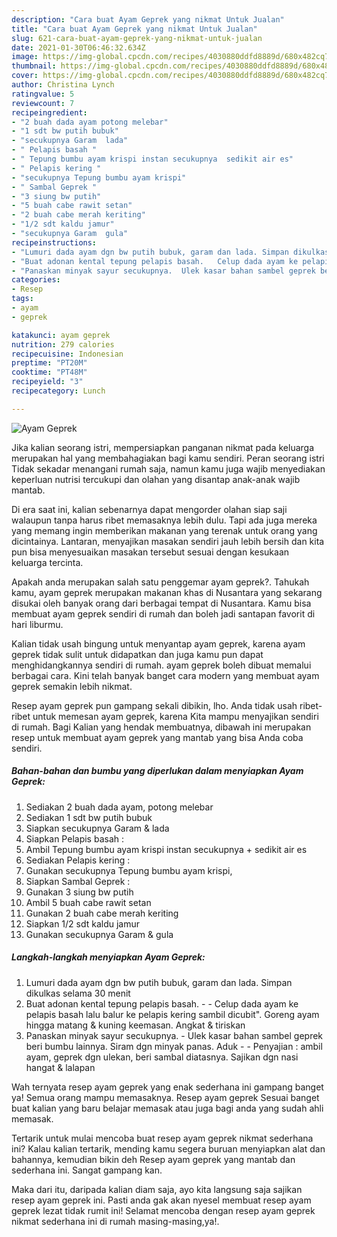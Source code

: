 ```yaml
---
description: "Cara buat Ayam Geprek yang nikmat Untuk Jualan"
title: "Cara buat Ayam Geprek yang nikmat Untuk Jualan"
slug: 621-cara-buat-ayam-geprek-yang-nikmat-untuk-jualan
date: 2021-01-30T06:46:32.634Z
image: https://img-global.cpcdn.com/recipes/4030880ddfd8889d/680x482cq70/ayam-geprek-foto-resep-utama.jpg
thumbnail: https://img-global.cpcdn.com/recipes/4030880ddfd8889d/680x482cq70/ayam-geprek-foto-resep-utama.jpg
cover: https://img-global.cpcdn.com/recipes/4030880ddfd8889d/680x482cq70/ayam-geprek-foto-resep-utama.jpg
author: Christina Lynch
ratingvalue: 5
reviewcount: 7
recipeingredient:
- "2 buah dada ayam potong melebar"
- "1 sdt bw putih bubuk"
- "secukupnya Garam  lada"
- " Pelapis basah "
- " Tepung bumbu ayam krispi instan secukupnya  sedikit air es"
- " Pelapis kering "
- "secukupnya Tepung bumbu ayam krispi"
- " Sambal Geprek "
- "3 siung bw putih"
- "5 buah cabe rawit setan"
- "2 buah cabe merah keriting"
- "1/2 sdt kaldu jamur"
- "secukupnya Garam  gula"
recipeinstructions:
- "Lumuri dada ayam dgn bw putih bubuk, garam dan lada. Simpan dikulkas selama 30 menit"
- "Buat adonan kental tepung pelapis basah.   Celup dada ayam ke pelapis basah lalu balur ke pelapis kering sambil dicubit&#34;. Goreng ayam hingga matang &amp; kuning keemasan. Angkat &amp; tiriskan"
- "Panaskan minyak sayur secukupnya.  Ulek kasar bahan sambel geprek beri bumbu lainnya. Siram dgn minyak panas. Aduk   Penyajian : ambil ayam, geprek dgn ulekan, beri sambal diatasnya. Sajikan dgn nasi hangat &amp; lalapan"
categories:
- Resep
tags:
- ayam
- geprek

katakunci: ayam geprek 
nutrition: 279 calories
recipecuisine: Indonesian
preptime: "PT20M"
cooktime: "PT48M"
recipeyield: "3"
recipecategory: Lunch

---
```



![Ayam Geprek](https://img-global.cpcdn.com/recipes/4030880ddfd8889d/680x482cq70/ayam-geprek-foto-resep-utama.jpg)

Jika kalian seorang istri, mempersiapkan panganan nikmat pada keluarga merupakan hal yang membahagiakan bagi kamu sendiri. Peran seorang istri Tidak sekadar menangani rumah saja, namun kamu juga wajib menyediakan keperluan nutrisi tercukupi dan olahan yang disantap anak-anak wajib mantab.

Di era  saat ini, kalian sebenarnya dapat mengorder olahan siap saji walaupun tanpa harus ribet memasaknya lebih dulu. Tapi ada juga mereka yang memang ingin memberikan makanan yang terenak untuk orang yang dicintainya. Lantaran, menyajikan masakan sendiri jauh lebih bersih dan kita pun bisa menyesuaikan masakan tersebut sesuai dengan kesukaan keluarga tercinta. 



Apakah anda merupakan salah satu penggemar ayam geprek?. Tahukah kamu, ayam geprek merupakan makanan khas di Nusantara yang sekarang disukai oleh banyak orang dari berbagai tempat di Nusantara. Kamu bisa membuat ayam geprek sendiri di rumah dan boleh jadi santapan favorit di hari liburmu.

Kalian tidak usah bingung untuk menyantap ayam geprek, karena ayam geprek tidak sulit untuk didapatkan dan juga kamu pun dapat menghidangkannya sendiri di rumah. ayam geprek boleh dibuat memalui berbagai cara. Kini telah banyak banget cara modern yang membuat ayam geprek semakin lebih nikmat.

Resep ayam geprek pun gampang sekali dibikin, lho. Anda tidak usah ribet-ribet untuk memesan ayam geprek, karena Kita mampu menyajikan sendiri di rumah. Bagi Kalian yang hendak membuatnya, dibawah ini merupakan resep untuk membuat ayam geprek yang mantab yang bisa Anda coba sendiri.

<!--inarticleads1-->

##### Bahan-bahan dan bumbu yang diperlukan dalam menyiapkan Ayam Geprek:

1. Sediakan 2 buah dada ayam, potong melebar
1. Sediakan 1 sdt bw putih bubuk
1. Siapkan secukupnya Garam &amp; lada
1. Siapkan  Pelapis basah :
1. Ambil  Tepung bumbu ayam krispi instan secukupnya + sedikit air es
1. Sediakan  Pelapis kering :
1. Gunakan secukupnya Tepung bumbu ayam krispi,
1. Siapkan  Sambal Geprek :
1. Gunakan 3 siung bw putih
1. Ambil 5 buah cabe rawit setan
1. Gunakan 2 buah cabe merah keriting
1. Siapkan 1/2 sdt kaldu jamur
1. Gunakan secukupnya Garam &amp; gula




<!--inarticleads2-->

##### Langkah-langkah menyiapkan Ayam Geprek:

1. Lumuri dada ayam dgn bw putih bubuk, garam dan lada. Simpan dikulkas selama 30 menit
1. Buat adonan kental tepung pelapis basah.  -  - Celup dada ayam ke pelapis basah lalu balur ke pelapis kering sambil dicubit&#34;. Goreng ayam hingga matang &amp; kuning keemasan. Angkat &amp; tiriskan
1. Panaskan minyak sayur secukupnya.  - Ulek kasar bahan sambel geprek beri bumbu lainnya. Siram dgn minyak panas. Aduk  -  - Penyajian : ambil ayam, geprek dgn ulekan, beri sambal diatasnya. Sajikan dgn nasi hangat &amp; lalapan




Wah ternyata resep ayam geprek yang enak sederhana ini gampang banget ya! Semua orang mampu memasaknya. Resep ayam geprek Sesuai banget buat kalian yang baru belajar memasak atau juga bagi anda yang sudah ahli memasak.

Tertarik untuk mulai mencoba buat resep ayam geprek nikmat sederhana ini? Kalau kalian tertarik, mending kamu segera buruan menyiapkan alat dan bahannya, kemudian bikin deh Resep ayam geprek yang mantab dan sederhana ini. Sangat gampang kan. 

Maka dari itu, daripada kalian diam saja, ayo kita langsung saja sajikan resep ayam geprek ini. Pasti anda gak akan nyesel membuat resep ayam geprek lezat tidak rumit ini! Selamat mencoba dengan resep ayam geprek nikmat sederhana ini di rumah masing-masing,ya!.

